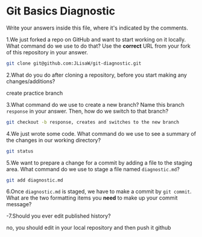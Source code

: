 # Git Basics Diagnostic

Write your answers inside this file, where it's indicated by the comments.

1.We just forked a repo on GitHub and want to start working on it locally.
What command do we use to do that? Use the **correct** URL from your fork of
this repository in your answer.

```sh
git clone git@github.com:JLisaW/git-diagnostic.git
```

2.What do you do after cloning a repository, before you start making any
changes/additions?

create practice branch

3.What command do we use to create a new branch? Name this branch `response`
    in your answer. Then, how do we switch to that branch?

```sh
git checkout -b response, creates and switches to the new branch
```

4.We just wrote some code. What command do we use to see a summary of the
    changes in our working directory?

```sh
git status
```

5.We want to prepare a change for a commit by adding a file to the staging
    area. What command do we use to stage a file named `diagnostic.md`?

```sh
git add diagnostic.md
```

6.Once `diagnostic.md` is staged, we have to make a commit by `git commit`.
What are the two formatting items you **need** to make up your commit message?



-7.Should you ever edit published history?

 no, you should edit in your local repository and then push it github
